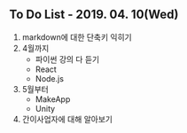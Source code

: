 To Do List - 2019. 04. 10(Wed)
---
1. markdown에 대한 단축키 익히기
2. 4월까지
    - 파이썬 강의 다 듣기
    - React
    - Node.js
3. 5월부터
    - MakeApp
    - Unity
4. 간이사업자에 대해 알아보기
